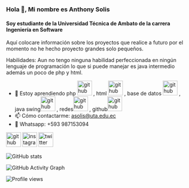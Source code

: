 ### Hola 👋, Mi nombre es Anthony Solis
#### Soy estudiante de la Universidad Técnica de Ambato de la carrera Ingeniería en Software

Aquí colocare información sobre los proyectos que realice a futuro por el momento no he hecho proyecto grandes solo pequeños.

Habilidades: Aun no tengo ninguna habilidad perfeccionada en ningún lenguaje de programación lo que si puede manejar es java intermedio además un poco de php y html.

- 🌱 Estoy aprendiendo php <img src='https://user-images.githubusercontent.com/109778441/180619720-2ce15725-e2c4-4723-8dd0-8008818211de.png' alt='github' height='40'>
, html <img src='https://user-images.githubusercontent.com/109778441/180619726-5a9ae7e9-9061-4e28-bc1c-9c4972258dbc.png' alt='github' height='40'>
, base de datos <img src='https://user-images.githubusercontent.com/109778441/180619730-2d62c0ab-e801-4ac5-98d1-9e10b6b0d114.png' alt='github' height='40'>
, java swing<img src='https://user-images.githubusercontent.com/109778441/180619710-59b3c4bb-364b-4b52-bb7d-cf5ad8b27304.png' alt='github' height='40'>
, redes<img src='https://user-images.githubusercontent.com/109778441/180619742-0f99ca9f-d68e-48b2-b521-90ee8167bc30.png' alt='github' height='40'>
, github<img src='https://user-images.githubusercontent.com/109778441/180619699-04ce5b50-5f1e-4b2b-9606-60c51bd685a8.png' alt='github' height='40'>
- 📫 Cómo contactarme: asolis@uta.edu.ec
- 📲 Whatsapp: +593 987153094



[<img src='https://cdn.jsdelivr.net/npm/simple-icons@3.0.1/icons/github.svg' alt='github' height='40'>](https://github.com/Anthony6887)  [<img src='https://cdn.jsdelivr.net/npm/simple-icons@3.0.1/icons/instagram.svg' alt='instagram' height='40'>](https://www.instagram.com/@anthonysolis2001/)  [<img src='https://cdn.jsdelivr.net/npm/simple-icons@3.0.1/icons/twitter.svg' alt='twitter' height='40'>](https://twitter.com/@antho6884)  

![GitHub stats](https://github-readme-stats.vercel.app/api?username=Anthony6887&show_icons=true)  

![GitHub Activity Graph](https://activity-graph.herokuapp.com/graph?username=Anthony6887)  

![Profile views](https://gpvc.arturio.dev/Anthony6887)  
